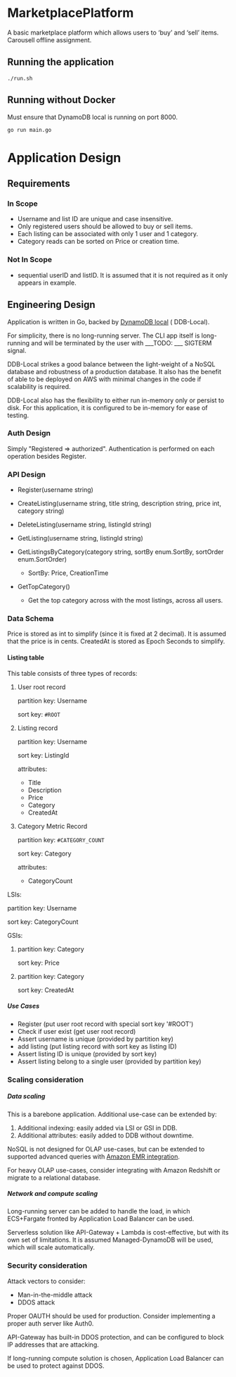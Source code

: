 # MarketplacePlatform

A basic marketplace platform which allows users to ‘buy’ and ‘sell’ items. Carousell offline assignment.

## Running the application

```
./run.sh
```

## Running without Docker

Must ensure that DynamoDB local is running on port 8000.

```
go run main.go
```

# Application Design

## Requirements

### In Scope

- Username and list ID are unique and case insensitive.
- Only registered users should be allowed to buy or sell items.
- Each listing can be associated with only 1 user and 1 category.
- Category reads can be sorted on Price or creation time.

### Not In Scope

- sequential userID and listID. It is assumed that it is not required as it only appears in example.

## Engineering Design

Application is written in Go, backed
by [DynamoDB local](https://docs.aws.amazon.com/amazondynamodb/latest/developerguide/DynamoDBLocal.UsageNotes.html) (
DDB-Local).

For simplicity, there is no long-running server. The CLI app itself is long-running and will be terminated by the user
with ___TODO: ___ SIGTERM signal.

DDB-Local strikes a good balance between the light-weight of a NoSQL database and robustness of a production database.
It also has the benefit of able to be deployed on AWS with minimal changes in the code if scalability is required.

DDB-Local also has the flexibility to either run in-memory only or persist to disk. For this application, it is
configured to be in-memory for ease of testing.

### Auth Design

Simply "Registered => authorized". Authentication is performed on each operation besides Register.

### API Design

- Register(username string)

- CreateListing(username string, title string, description string, price int, category string)
- DeleteListing(username string, listingId string)
- GetListing(username string, listingId string)
- GetListingsByCategory(category string, sortBy enum.SortBy, sortOrder enum.SortOrder)
    - SortBy: Price, CreationTime
- GetTopCategory()
    - Get the top category across with the most listings, across all users.

### Data Schema

Price is stored as int to simplify (since it is fixed at 2 decimal). It is assumed that the price is in cents.
CreatedAt is stored as Epoch Seconds to simplify.

#### Listing table

This table consists of three types of records:

1. User root record

   partition key: Username

   sort key: `#ROOT`

2. Listing record

   partition key: Username

   sort key: ListingId

   attributes:
    - Title
    - Description
    - Price
    - Category
    - CreatedAt
3. Category Metric Record

   partition key: `#CATEGORY_COUNT`

   sort key: Category

   attributes:
    - CategoryCount

LSIs:

partition key: Username

sort key: CategoryCount

GSIs:

1. partition key: Category 
   
   sort key: Price

2. partition key: Category

   sort key: CreatedAt

##### Use Cases

- Register (put user root record with special sort key '#ROOT')
- Check if user exist (get user root record)
- Assert username is unique (provided by partition key)
- add listing (put listing record with sort key as listing ID)
- Assert listing ID is unique (provided by sort key)
- Assert listing belong to a single user (provided by partition key)

### Scaling consideration

##### Data scaling
This is a barebone application. Additional use-case can be extended by:

1. Additional indexing: easily added via LSI or GSI in DDB.
2. Additional attributes: easily added to DDB without downtime.

NoSQL is not designed for OLAP use-cases, but can be extended to supported advanced queries
with [Amazon EMR integration](https://docs.aws.amazon.com/amazondynamodb/latest/developerguide/EMRforDynamoDB.Querying.html).

For heavy OLAP use-cases, consider integrating with Amazon Redshift or migrate to a relational database.

##### Network and compute scaling
Long-running server can be added to handle the load, in which ECS+Fargate fronted by Application Load Balancer can be
used.

Serverless solution like API-Gateway + Lambda is cost-effective, but with its own set of limitations.
It is assumed Managed-DynamoDB will be used, which will scale automatically.

### Security consideration

Attack vectors to consider:

- Man-in-the-middle attack
- DDOS attack

Proper OAUTH should be used for production. Consider implementing a proper auth server like Auth0.

API-Gateway has built-in DDOS protection, and can be configured to block IP addresses that are attacking.

If long-running compute solution is chosen, Application Load Balancer can be used to protect against DDOS.